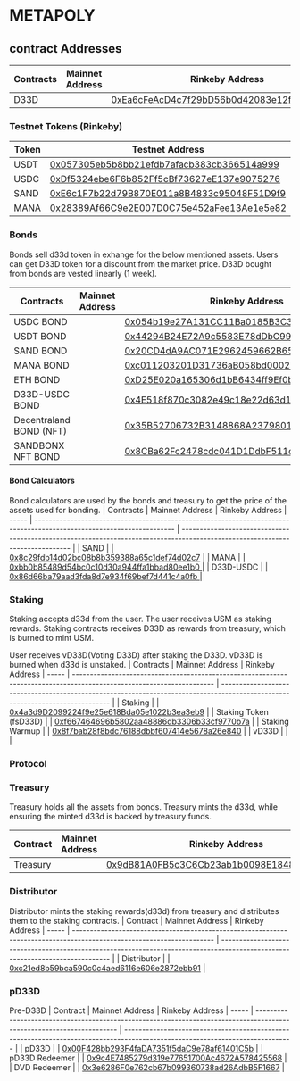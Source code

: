 # METAPOLY

## contract Addresses


| Contracts | Mainnet Address                                                                                                       | Rinkeby Address
| ----- | --------------------------------------------------------------------------------------------------------------------- | ----------------------------------------------------------------------------------------------------------------------------- |
| D33D   |  |  [0xEa6cFeAcD4c7f29bD56b0d42083e12f0430cd2D3](https://rinkeby.etherscan.io/address/0xEa6cFeAcD4c7f29bD56b0d42083e12f0430cd2D3) |

### Testnet Tokens (Rinkeby)

| Token | Testnet Address
| ----- | ----------------------------------------------------------------------------------------------------------------------------- |
| USDT  | [0x057305eb5b8bb21efdb7afacb383cb366514a999](https://rinkeby.etherscan.io/address/0x057305eb5b8bb21efdb7afacb383cb366514a999) |
| USDC  | [0xDf5324ebe6F6b852Ff5cBf73627eE137e9075276](https://rinkeby.etherscan.io/address/0xdf5324ebe6f6b852ff5cbf73627ee137e9075276) |
| SAND  | [0xE6c1F7b22d79B870E011a8B4833c95048F51D9f9](https://rinkeby.etherscan.io/address/0xe6c1f7b22d79b870e011a8b4833c95048f51d9f9) |
| MANA  | [0x28389Af66C9e2E007D0C75e452aFee13Ae1e5e82](https://rinkeby.etherscan.io/address/0x28389af66c9e2e007d0c75e452afee13ae1e5e82) |

### Bonds
Bonds sell d33d token in exhange for the below mentioned assets. Users can get D33D token for a discount from the market price.
D33D bought from bonds are vested linearly (1 week).

| Contracts | Mainnet Address                                                                                                       | Rinkeby Address
| ----- | --------------------------------------------------------------------------------------------------------------------- | ----------------------------------------------------------------------------------------------------------------------------- |
| USDC BOND   |  |  [0x054b19e27A131CC11Ba0185B3C36067a379c3C74](https://rinkeby.etherscan.io/address/0x054b19e27A131CC11Ba0185B3C36067a379c3C74) |
| USDT BOND   |  |  [0x44294B24E72A9c5583E78dDbC99eE3afceE54438](https://rinkeby.etherscan.io/address/0x44294B24E72A9c5583E78dDbC99eE3afceE54438) ||
| SAND BOND   |  |  [0x20CD4dA9AC071E2962459662B652b971885C00d6](https://rinkeby.etherscan.io/address/0x20CD4dA9AC071E2962459662B652b971885C00d6) |
| MANA BOND   |   | [0xc011203201D31736aB058bd000218F54b85E1be3](https://rinkeby.etherscan.io/address/0xc011203201D31736aB058bd000218F54b85E1be3) |
| ETH BOND   |   | [0xD25E020a165306d1bB6434ff9Ef0bbC6f906628A](https://rinkeby.etherscan.io/address/0xD25E020a165306d1bB6434ff9Ef0bbC6f906628A) |
| D33D-USDC BOND   |   | [0x4E518f870c3082e49c18e22d63d11E2Ac6676E4f](https://rinkeby.etherscan.io/address/0x4E518f870c3082e49c18e22d63d11E2Ac6676E4f) |
| Decentraland BOND (NFT)   |   | [0x35B52706732B3148868A23798012994f52d340D1](https://rinkeby.etherscan.io/address/0x35B52706732B3148868A23798012994f52d340D1) |
| SANDBONX NFT BOND   |   | [0x8CBa62Fc2478cdc041D1DdbF511ca265AeBcF8D5](https://rinkeby.etherscan.io/address/0x8CBa62Fc2478cdc041D1DdbF511ca265AeBcF8D5) |

#### Bond Calculators
Bond calculators are used by the bonds and treasury to get the price of the assets used for bonding. 
| Contracts | Mainnet Address                                                                                                       | Rinkeby Address
| ----- | --------------------------------------------------------------------------------------------------------------------- | ----------------------------------------------------------------------------------------------------------------------------- |
| SAND   |  |  [0x8c29fdb14d02bc08b8b359388a65c1def74d02c7](https://rinkeby.etherscan.io/address/0x8c29fdb14d02bc08b8b359388a65c1def74d02c7) |
| MANA   |  |  [0xbb0b85489d54bc0c10d30a944ffa1bbad80ee1b0 ](https://rinkeby.etherscan.io/address/0xbb0b85489d54bc0c10d30a944ffa1bbad80ee1b0 ) |
| D33D-USDC   |  |  [0x86d66ba79aad3fda8d7e934f69bef7d441c4a0fb ](https://rinkeby.etherscan.io/address/0x86d66ba79aad3fda8d7e934f69bef7d441c4a0fb ) |
### Staking
Staking accepts d33d from the user. The user receives USM as staking rewards. Staking contracts receives D33D as rewards from treasury, which is burned to mint USM.

 User receives vD33D(Voting D33D) after staking the D33D. vD33D is burned when d33d is unstaked.
| Contracts | Mainnet Address                                                                                                       | Rinkeby Address
| ----- | --------------------------------------------------------------------------------------------------------------------- | ----------------------------------------------------------------------------------------------------------------------------- |
| Staking    |  |  [0x4a3d9D2099224f9e25e618Bda05e1022b3ea3eb9](https://rinkeby.etherscan.io/address/0x4a3d9D2099224f9e25e618Bda05e1022b3ea3eb9) |
| Staking Token (fsD33D) |  |  [0xf667464696b5802aa48886db3306b33cf9770b7a](https://rinkeby.etherscan.io/address/0xf667464696b5802aa48886db3306b33cf9770b7a) |
| Staking  Warmup  |  |  [0x8f7bab28f8bdc76188dbbf607414e5678a26e840](https://rinkeby.etherscan.io/address/0x8f7bab28f8bdc76188dbbf607414e5678a26e840) |
| vD33D    |  |   |

### Protocol
### Treasury
Treasury holds all the assets from bonds. Treasury mints the d33d, while ensuring the minted d33d is backed by treasury funds. 

| Contract | Mainnet Address                                                                                                       | Rinkeby Address
| ----- | --------------------------------------------------------------------------------------------------------------------- | ----------------------------------------------------------------------------------------------------------------------------- |
| Treasury |  |  [0x9dB81A0FB5c3C6Cb23ab1b0098E1848705715F7B](https://rinkeby.etherscan.io/address/0x9dB81A0FB5c3C6Cb23ab1b0098E1848705715F7B) |

### Distributor
Distributor mints the staking rewards(d33d) from treasury and distributes them to the staking contracts.
| Contract | Mainnet Address                                                                                                       | Rinkeby Address
| ----- | --------------------------------------------------------------------------------------------------------------------- | ----------------------------------------------------------------------------------------------------------------------------- |
| Distributor |  |  [0xc21ed8b59bca590c0c4aed6116e606e2872ebb91](https://rinkeby.etherscan.io/address/0xc21ed8b59bca590c0c4aed6116e606e2872ebb91) |

### pD33D
Pre-D33D
| Contract | Mainnet Address                                                                                                       | Rinkeby Address
| ----- | --------------------------------------------------------------------------------------------------------------------- | ----------------------------------------------------------------------------------------------------------------------------- |
| pD33D |  |  [0x00F428bb293F4faDA7351f5daC9e78af61401C5b](https://rinkeby.etherscan.io/address/0x00F428bb293F4faDA7351f5daC9e78af61401C5b) |
| pD33D Redeemer |  |  [0x9c4E7485279d319e77651700Ac4672A578425568](https://rinkeby.etherscan.io/address/0x9c4E7485279d319e77651700Ac4672A578425568) |
| DVD Redeemer |  |  [0x3e6286F0e762cb67b099360738ad26AdbB5F1667](https://rinkeby.etherscan.io/address/0x3e6286F0e762cb67b099360738ad26AdbB5F1667) |
